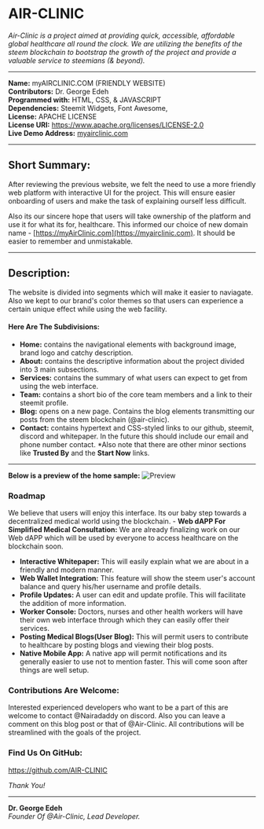 # AIR-CLINIC
*Air-Clinic is a project aimed at providing quick, accessible, affordable global healthcare all round the clock. We are utilizing the benefits of the steem blockchain to bootstrap the growth of the project and provide a valuable service to steemians (& beyond).*

---
**Name:** myAIRCLINIC.COM (FRIENDLY WEBSITE)<br/>
**Contributors:** Dr. George Edeh <br/>
**Programmed with:** HTML, CSS, & JAVASCRIPT<br/>
**Dependencies:** Steemit Widgets, Font Awesome, <br/>
**License:** APACHE LICENSE <br/>
**License URI:** https://www.apache.org/licenses/LICENSE-2.0 <br/>
**Live Demo Address:** [myairclinic.com](https://myairclinic.com/) <br/>

---
## Short Summary:
After reviewing the previous website, we felt the need to use a more friendly web platform with interactive UI for the project. This will ensure easier onboarding of users and make the task of explaining ourself less difficult. 

Also its our sincere hope that users will take ownership of the platform and use it for what its for, healthcare. This informed our choice of new domain name - [https://myAirClinic.com](https://myairclinic.com). It should be easier to remember and unmistakable.

---
## Description:
The website is divided into segments which will make it easier to naviagate. Also we kept to our brand's color themes so that users can experience a certain unique effect while using the web facility.

#### Here Are The Subdivisions:
- **Home:** contains the navigational elements with background image, brand logo and catchy description.
- **About:** contains the descriptive information about the project divided into 3 main subsections.
- **Services:** contains the summary of what users can expect to get from using the web interface.
- **Team:** contains a short bio of the core team members and a link to their steemit profile.
- **Blog:** opens on a new page. Contains the blog elements transmitting our posts from the steem blockchain (@air-clinic).
- **Contact:** contains hypertext and CSS-styled links to our github, steemit, discord and whitepaper. In the future this should include our email and phone number contact.
*Also note that there are other minor sections like **Trusted By** and the **Start Now** links.

---
**Below is a preview of the home sample:**
![Preview](https://cdn.steemitimages.com/DQmQfoxMMLjeS43WkYnqkB67E4gQ4pxYuNLJSTuwC1hxebL/Screenshot_2018-06-09-16-38-43.png)

### Roadmap
We believe that users will enjoy this interface. Its our baby step towards a decentralized medical world using the blockchain. - **Web dAPP For Simplified Medical Consultation:** We are already finalizing work on our Web dAPP which will be used by everyone to access healthcare on the blockchain soon.
- **Interactive Whitepaper:** This will easily explain what we are about in a friendly and modern manner.
- **Web Wallet Integration:** This feature will show the steem user's account balance and query his/her username and profile details.
- **Profile Updates:** A user can edit and update profile. This will facilitate the addition of more information.
- **Worker Console:** Doctors, nurses and other health workers will have their own web interface through which they can easily offer their services.
- **Posting Medical Blogs(User Blog):** This will permit users to contribute to healthcare by posting blogs and viewing their blog posts.
- **Native Mobile App:** A native app will permit notifications and its generally easier to use not to mention faster. This will come soon after things are well setup.

### Contributions Are Welcome:
Interested experienced developers who want to be a part of this are welcome to contact @Nairadaddy on discord. Also you can leave a comment on this blog post or that of @Air-Clinic. All contributions will be streamlined with the goals of the project.

### Find Us On GitHub:
https://github.com/AIR-CLINIC

*Thank You!*

---
**Dr. George Edeh**</br>
*Founder Of @Air-Clinic, Lead Developer.*
